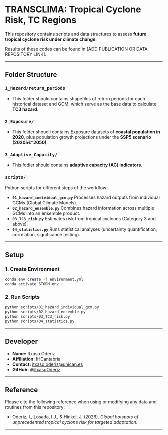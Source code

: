# TRANSCLIMA: Tropical Cyclone Risk, TC Regions

This repository contains scripts and data structures to assess **future tropical cyclone risk under climate change**.  

Results of these codes can be found in [ADD PUBLICATION OR DATA REPOSITORY LINK].

---

## Folder Structure

### `1_Hazard/return_periods`
- This folder should contains shapefiles of return periods for each historical dataset and GCM, which serve as the base data to calculate **TC3 hazard**.

### `2_Exposure/`
- This folder shoudll contains Exposure datasets of **coastal population in 2020**, plus population growth projections under the **SSP5 scenario (2020â€“2050)**.

### `3_Adaptive_Capacity/`
- This fodler should contains **adaptive capacity (AC) indicators**.

### `scripts/`
Python scripts for different steps of the workflow:
- **`01_hazard_individual_gcm.py`** Processes hazard outputs from individual GCMs (Global Climate Models).  
- **`02_hazard_ensemble.py`** Combines hazard information across multiple GCMs into an ensemble product.  
- **`03_TC3_risk.py`** Estimates risk from tropical cyclones (Category 3 and above).  
- **`04_statistics.py`** Runs statistical analyses (uncertainty quantification, correlation, significance testing).  

---

## Setup

### 1. Create Environment
```bash
conda env create -f environment.yml
conda activate STORM_env
```

### 2. Run Scripts
```bash
python scripts/01_hazard_individual_gcm.py
python scripts/02_hazard_ensemble.py
python scripts/03_TC3_risk.py
python scripts/04_statistics.py
```

---

## Developer

- **Name:** Itxaso Oderiz  
- **Affiliation:** IHCantabria  
- **Contact:** itxaso.oderiz@unican.es  
- **GitHub:** [@itxasoOderiz](https://github.com/itxasoOderiz)  

---

## Reference

Please cite the following reference when using or modifying any data and routines from this repository:

- Oderiz, I., Losada, I.J., & Hinkel, J. (2026). *Global hotspots of unprecedented tropical cyclone risk for targeted adaptation*.   

---

